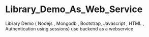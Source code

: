 # Library_Demo_As_Web_Service
Library Demo ( Nodejs , Mongodb , Bootstrap, Javascript , HTML , Authentication using sessions) use backend as a webservice
